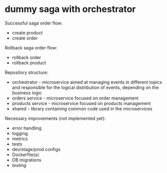 # dummy saga with orchestrator

Successful saga order flow:
- create product
- create order

Rollback saga order flow:
- rollback order
- rollback product

Repository structure:
- orchestrator - microservice aimed at managing events in different topics and responsible for the logical distribution of events, depending on the business logic
- orders service - microservice focused on order management
- products service - microservice focused on products management
- shared - library containing common code used in the microservices


Necessary improvements (not implemented yet):
- error handling
- logging
- metrics
- tests
- dev/stage/prod configs
- Dockerfile(s)
- DB migrations
- _testing_